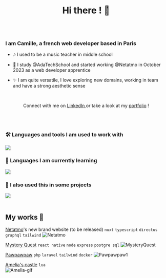  <h1 align="center">Hi there ! 👋 </h1>

</br>
</br>

 <h3 align="left">I am Camille, a french web developer based in Paris</h3>

- 🎶 I used to be a music teacher in middle school

- 💖 I study @AdaTechSchool and started working @Netatmo in October 2023 as a web developer apprentice

- ✨ I am quite versatile, I love exploring new domains, working in team and have a strong aesthetic sense

</br>

<p align="center">Connect with me on <a href="https://www.linkedin.com/in/camille-hebert-dev/">LinkedIn </a> or take a look at my <a href="https://camille-hebert-portfolio.vercel.app/">portfolio</a> !</p>

</br>
</br>

<h3 align="left">🛠️ Languages and tools I am used to work with</h3>
  <img src="https://skillicons.dev/icons?i=typescript,vue,nuxt,tailwind,pinia,postgres,graphql" />
<h3 align="left"> 🚧 Languages I am currently learning </h3>
  <img src="https://skillicons.dev/icons?i=python,django" />
<h3 align="left"> 💭 I also used this in some projects </h3>
  <img src="https://skillicons.dev/icons?i=html,css,js,react,php,laravel,docker,lua,mongodb,nodejs,express" />

</br>
</br>

## My works 💪

<a href="https://www.netatmo.com/fr-fr">Netatmo</a>'s new brand website (to be released) ```nuxt``` ```typescript``` ```directus``` ```graphql``` ```tailwind```
![Netatmo](https://github.com/camhbrt/camhbrt/assets/119520577/2c77085f-497a-496d-a3ae-8aaf01010c1d)
</br>

<a href="https://github.com/camhbrt/MysteryQuest">Mystery Quest</a> ```react native``` ```node``` ```express``` ```postgre sql```
![MysteryQuest](https://github.com/camhbrt/portfolio/assets/119520577/538572ce-033b-4f49-925c-49d5c3743f60)
 </br>
 
<a href="https://github.com/camhbrt/pawpawpaw">Pawpawpaw</a> ```php``` ```laravel``` ```tailwind``` ```docker```
![Pawpawpaw1](https://github.com/camhbrt/around_the_meuble/assets/119520577/2e36a542-f11e-4d66-be46-f87530b97409)
</br>

<a href="https://github.com/camhbrt/amelias_castle">Amelia's castle</a> ```lua```
</br>
![Amelia-gif](https://github.com/camhbrt/camhbrt/assets/119520577/d5b695cc-23e8-4dd3-b197-a34618e3af84)

